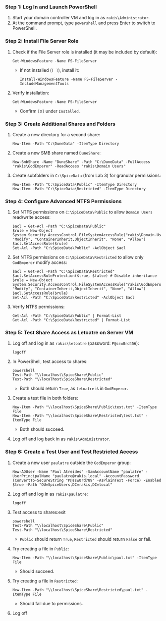 ### Step 1: Log In and Launch PowerShell

1. Start your domain controller VM and log in as `rakis\Administrator`.
2. At the command prompt, type `powershell` and press Enter to switch to PowerShell.

### Step 2: Install File Server Role

1. Check if the File Server role is installed (it may be included by default):

   ```
   Get-WindowsFeature -Name FS-FileServer
   ```
   - If not installed (`[ ]`), install it:
     ```
     Install-WindowsFeature -Name FS-FileServer -IncludeManagementTools
     ```
2. Verify installation:

   ```
   Get-WindowsFeature -Name FS-FileServer
   ```
   - Confirm `[X]` under `Installed`.

### Step 3: Create Additional Shares and Folders

1. Create a new directory for a second share:

   ```
   New-Item -Path "C:\DuneData" -ItemType Directory
   ```
2. Create a new SMB share named `DuneShare`:

   ```
   New-SmbShare -Name "DuneShare" -Path "C:\DuneData" -FullAccess "rakis\GodEmperor" -ReadAccess "rakis\Domain Users"
   ```
3. Create subfolders in `C:\SpiceData` (from Lab 3) for granular permissions:

   ```
   New-Item -Path "C:\SpiceData\Public" -ItemType Directory
   New-Item -Path "C:\SpiceData\Restricted" -ItemType Directory
   ```

### Step 4: Configure Advanced NTFS Permissions

1. Set NTFS permissions on `C:\SpiceData\Public` to allow `Domain Users` read/write access:

   ```
   $acl = Get-Acl -Path "C:\SpiceData\Public"
   $rule = New-Object System.Security.AccessControl.FileSystemAccessRule("rakis\Domain.Users", "Modify", "ContainerInherit,ObjectInherit", "None", "Allow")
   $acl.SetAccessRule($rule)
   Set-Acl -Path "C:\SpiceData\Public" -AclObject $acl
   ```
2. Set NTFS permissions on `C:\SpiceData\Restricted` to allow only `GodEmperor` modify access:

   ```
   $acl = Get-Acl -Path "C:\SpiceData\Restricted"
   $acl.SetAccessRuleProtection($true, $false) # Disable inheritance
   $rule = New-Object System.Security.AccessControl.FileSystemAccessRule("rakis\GodEmperor", "Modify", "ContainerInherit,ObjectInherit", "None", "Allow")
   $acl.SetAccessRule($rule)
   Set-Acl -Path "C:\SpiceData\Restricted" -AclObject $acl
   ```
3. Verify NTFS permissions:

   ```
   Get-Acl -Path "C:\SpiceData\Public" | Format-List
   Get-Acl -Path "C:\SpiceData\Restricted" | Format-List
   ```

### Step 5: Test Share Access as Letoatre on Server VM

1. Log off and log in as `rakis\letoatre` (password: `P@ssw0rd456`):

   ```
   logoff
   ```
2. In PowerShell, test access to shares:

   ```
   powershell
   Test-Path "\\localhost\SpiceShare\Public"
   Test-Path "\\localhost\SpiceShare\Restricted"
   ```
   - Both should return `True`, as `letoatre` is in `GodEmperor`.
3. Create a test file in both folders:

   ```
   New-Item -Path "\\localhost\SpiceShare\Public\test.txt" -ItemType File
   New-Item -Path "\\localhost\SpiceShare\Restricted\test.txt" -ItemType File
   ```
   - Both should succeed.
4. Log off and log back in as `rakis\Administrator`.

### Step 6: Create a Test User and Test Restricted Access

1. Create a new user `paulatre` outside the `GodEmperor` group:

   ```
   New-ADUser -Name "Paul Atreides" -SamAccountName "paulatre" -UserPrincipalName "paulatre@rakis.local" -AccountPassword (ConvertTo-SecureString "P@ssw0rd789" -AsPlainText -Force) -Enabled $true -Path "OU=SpiceUsers,DC=rakis,DC=local"
   ```
2. Log off and log in as `rakis\paulatre`:

   ```
   logoff
   ```
3. Test access to shares:exit

   ```
   powershell
   Test-Path "\\localhost\SpiceShare\Public"
   Test-Path "\\localhost\SpiceShare\Restricted"
   ```
   - `Public` should return `True`, `Restricted` should return `False` or fail.
4. Try creating a file in `Public`:

   ```
   New-Item -Path "\\localhost\SpiceShare\Public\paul.txt" -ItemType File
   ```
   - Should succeed.
5. Try creating a file in `Restricted`:

   ```
   New-Item -Path "\\localhost\SpiceShare\Restricted\paul.txt" -ItemType File
   ```
   - Should fail due to permissions.
6. Log off 